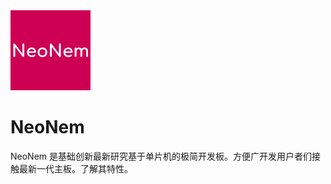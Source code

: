 <picture>
  <source media="(prefers-color-scheme: dark)" srcset="NeoNem-logo.png">
  <img src="NeoNem-logo.png" alt="NeoNem-Logo" height="128">
</picture>

# NeoNem

NeoNem 是基础创新最新研究基于单片机的极简开发板。方便广开发用户者们接触最新一代主板。了解其特性。

